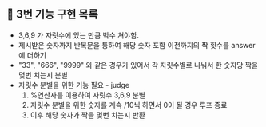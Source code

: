 ## 🚀 3번 기능 구현 목록
- 3,6,9 가 자릿수에 있는 만큼 박수 쳐야함.
- 제시받은 숫자까지 반복문을 통하여 해당 숫자 포함 이전까지의 짝 횟수를 answer에 더하기
- "33", "666", "9999" 와 같은 경우가 있어서 각 자릿수별로 나눠서 한 숫자당 짝을 몇번 치는지 분별
- 자릿수 분별을 위한 기능 필요 - judge
  1. %연산자를 이용하여 자릿수 3,6,9 분별
  2. 자릿수 분별을 위한 숫자를 계속 /10씩 하면서 0이 될 경우 루프 종료
  3. 이후 해당 숫자가 짝을 몇번 치는지 반환
